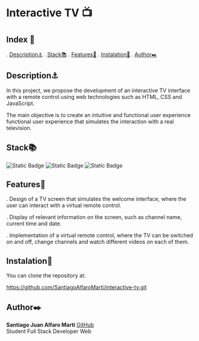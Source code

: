 
# Interactive TV 📺


## Index 📂

. <a href= "#description">Description⚓</a>
. <a href= "#stack">Stack📚</a>
. <a href= "#features">Features👾</a>
. <a href= "#instalation">Instalation💾</a>
. <a href= "#author">Author✒️</a>

## Description⚓

In this project, we propose the development of an interactive TV interface with a remote control using web technologies such as HTML, CSS and JavaScript.

The main objective is to create an intuitive and functional user experience
functional user experience that simulates the interaction with a real television.

## Stack📚

![Static Badge](https://img.shields.io/badge/HTML5-orange?style=flat-square) 
![Static Badge](https://img.shields.io/badge/CSS3-blue?style=flat-square)
![Static Badge](https://img.shields.io/badge/JavaScript-yellowstyle=flat-square)

## Features👾

. Design of a TV screen that simulates the welcome interface, where the user can interact with a virtual remote control.

. Display of relevant information on the screen, such as channel name, current time and date.

. Implementation of a virtual remote control, where the TV can be switched on and off, change channels and watch different videos on each of them.

## Instalation💾

You can clone the repository at:

https://github.com/SantiagoAlfaroMarti/interactive-tv.git

## Author✒️

**Santiago Juan Alfaro Martí** [GitHub](https://github.com/SantiagoAlfaroMarti)
<br>
Student Full Stack Developer Web
     